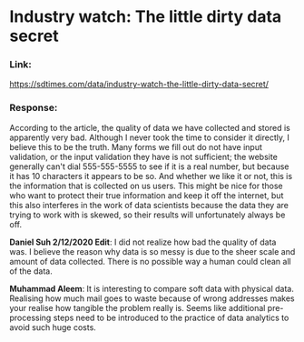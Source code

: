 # Industry watch: The little dirty data secret

### Link:
https://sdtimes.com/data/industry-watch-the-little-dirty-data-secret/

### Response:
According to the article, the quality of data we have collected and stored is apparently very bad. Although I never took the time to consider it directly, I believe this to be the truth. Many forms we fill out do not have input validation, or the input validation they have is not sufficient; the website generally can't dial 555-555-5555 to see if it is a real number, but because it has 10 characters it appears to be so. And whether we like it or not, this is the information that is collected on us users. This might be nice for those who want to protect their true information and keep it off the internet, but this also interferes in the work of data scientists because the data they are trying to work with is skewed, so their results will unfortunately always be off.

__Daniel Suh 2/12/2020 Edit__: I did not realize how bad the quality of data was. I believe the reason why data is so messy is due to the sheer scale and amount of data collected. There is no possible way a human could clean all of the data.

__Muhammad Aleem__: It is interesting to compare soft data with physical data. Realising how much mail goes to waste because of wrong addresses makes your realise how tangible the problem really is. Seems like additional pre-processing steps need to be introduced to the practice of data analytics to avoid such huge costs.